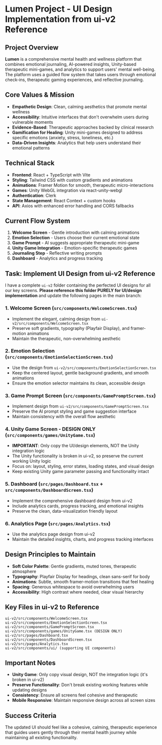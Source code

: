 # Lumen Project - UI Design Implementation from ui-v2 Reference

## Project Overview

**Lumen** is a comprehensive mental health and wellness platform that combines emotional journaling, AI-powered insights, Unity-based therapeutic mini-games, and analytics to support users' mental well-being. The platform uses a guided flow system that takes users through emotional check-ins, therapeutic gaming experiences, and reflective journaling.

## Core Values & Mission

- **Empathetic Design**: Clean, calming aesthetics that promote mental wellness
- **Accessibility**: Intuitive interfaces that don't overwhelm users during vulnerable moments
- **Evidence-Based**: Therapeutic approaches backed by clinical research
- **Gamification for Healing**: Unity mini-games designed to address specific emotions (anxiety, stress, loneliness, etc.)
- **Data-Driven Insights**: Analytics that help users understand their emotional patterns

## Technical Stack

- **Frontend**: React + TypeScript with Vite
- **Styling**: Tailwind CSS with custom gradients and animations
- **Animations**: Framer Motion for smooth, therapeutic micro-interactions
- **Games**: Unity WebGL integration via react-unity-webgl
- **Authentication**: Clerk
- **State Management**: React Context + custom hooks
- **API**: Axios with enhanced error handling and CORS fallbacks

## Current Flow System

1. **Welcome Screen** - Gentle introduction with calming animations
2. **Emotion Selection** - Users choose their current emotional state
3. **Game Prompt** - AI suggests appropriate therapeutic mini-game
4. **Unity Game Integration** - Emotion-specific therapeutic games
5. **Journaling Step** - Reflective writing prompts
6. **Dashboard** - Analytics and progress tracking

## Task: Implement UI Design from ui-v2 Reference

I have a complete `ui-v2` folder containing the perfected UI designs for all our key screens. **Please reference this folder PURELY for UI/design implementation** and update the following pages in the main branch:

### 1. Welcome Screen (`src/components/WelcomeScreen.tsx`)

- Implement the elegant, calming design from `ui-v2/src/components/WelcomeScreen.tsx`
- Preserve soft gradients, typography (Playfair Display), and framer-motion animations
- Maintain the therapeutic, non-overwhelming aesthetic

### 2. Emotion Selection (`src/components/EmotionSelectionScreen.tsx`)

- Use the design from `ui-v2/src/components/EmotionSelectionScreen.tsx`
- Keep the centered layout, gentle background gradients, and smooth animations
- Ensure the emotion selector maintains its clean, accessible design

### 3. Game Prompt Screen (`src/components/GamePromptScreen.tsx`)

- Implement design from `ui-v2/src/components/GamePromptScreen.tsx`
- Preserve the AI prompt styling and game suggestion interface
- Maintain consistency with the overall flow aesthetic

### 4. Unity Game Screen - DESIGN ONLY (`src/components/games/UnityGame.tsx`)

- **IMPORTANT**: Only copy the UI/design elements, NOT the Unity integration logic
- The Unity functionality is broken in ui-v2, so preserve the current working Unity logic
- Focus on: layout, styling, error states, loading states, and visual design
- Keep existing Unity game parameter passing and functionality intact

### 5. Dashboard (`src/pages/Dashboard.tsx` + `src/components/DashboardScreen.tsx`)

- Implement the comprehensive dashboard design from ui-v2
- Include analytics cards, progress tracking, and emotional insights
- Preserve the clean, data-visualization friendly layout

### 6. Analytics Page (`src/pages/Analytics.tsx`)

- Use the analytics page design from ui-v2
- Maintain the detailed insights, charts, and progress tracking interfaces

## Design Principles to Maintain

- **Soft Color Palette**: Gentle gradients, muted tones, therapeutic atmosphere
- **Typography**: Playfair Display for headings, clean sans-serif for body
- **Animations**: Subtle, smooth framer-motion transitions that feel healing
- **Spacing**: Generous whitespace to avoid overwhelming users
- **Accessibility**: High contrast where needed, clear visual hierarchy

## Key Files in ui-v2 to Reference

```
ui-v2/src/components/WelcomeScreen.tsx
ui-v2/src/components/EmotionSelectionScreen.tsx
ui-v2/src/components/GamePromptScreen.tsx
ui-v2/src/components/games/UnityGame.tsx (DESIGN ONLY)
ui-v2/src/pages/Dashboard.tsx
ui-v2/src/components/DashboardScreen.tsx
ui-v2/src/pages/Analytics.tsx
ui-v2/src/components/ui/ (supporting UI components)
```

## Important Notes

- **Unity Game**: Only copy visual design, NOT the integration logic (it's broken in ui-v2)
- **Preserve Functionality**: Don't break existing working features while updating designs
- **Consistency**: Ensure all screens feel cohesive and therapeutic
- **Mobile Responsive**: Maintain responsive design across all screen sizes

## Success Criteria

The updated UI should feel like a cohesive, calming, therapeutic experience that guides users gently through their mental health journey while maintaining all existing functionality.
